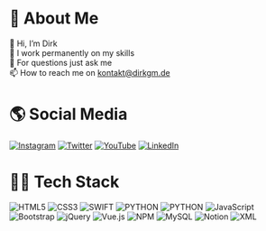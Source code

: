 # 🚀 About Me
👋 Hi, I’m Dirk <br>
🌱 I work permanently on my skills <br>
💬 For questions just ask me <br>
📫 How to reach me on kontakt@dirkgm.de<br>

# 🌎 Social Media
[![Instagram](https://img.shields.io/badge/Instagram-%23E4405F.svg?logo=Instagram&logoColor=white)](https://www.instagram.com/dirkmeyerde/) 
[![Twitter](https://img.shields.io/badge/Twitter-%231DA1F2.svg?logo=Twitter&logoColor=white)](https://twitter.com/dirkmeyerde)
[![YouTube](https://img.shields.io/badge/YouTube-%23FF0000.svg?logo=YouTube&logoColor=white)](https://youtube.com/@dirkmeyerde) 
[![LinkedIn](https://img.shields.io/badge/linkedin-%231DA1F2.svg?logo=LinkedIn&logoColor=white)](https://linkedin.com/in/dirkmeyerem)


# 👨‍💻 Tech Stack
![HTML5](https://img.shields.io/badge/html5-%23E34F26.svg?style=for-the-badge&logo=html5&logoColor=white) ![CSS3](https://img.shields.io/badge/css3-%231572B6.svg?style=for-the-badge&logo=css3&logoColor=white) ![SWIFT](https://img.shields.io/badge/swift-%23E34F26.svg?style=for-the-badge&logo=swift&logoColor=white) ![PYTHON](https://img.shields.io/badge/python-%231572B6.svg?style=for-the-badge&logo=python&logoColor=white) ![PYTHON](https://img.shields.io/badge/python-%23E34F26.svg?style=for-the-badge&logo=python&logoColor=white) ![JavaScript](https://img.shields.io/badge/javascript-%23323330.svg?style=for-the-badge&logo=javascript&logoColor=%23F7DF1E) ![Bootstrap](https://img.shields.io/badge/bootstrap-%23563D7C.svg?style=for-the-badge&logo=bootstrap&logoColor=white) ![jQuery](https://img.shields.io/badge/jquery-%230769AD.svg?style=for-the-badge&logo=jquery&logoColor=white) ![Vue.js](https://img.shields.io/badge/vuejs-%2335495e.svg?style=for-the-badge&logo=vuedotjs&logoColor=%234FC08D) ![NPM](https://img.shields.io/badge/NPM-%23000000.svg?style=for-the-badge&logo=npm&logoColor=white) ![MySQL](https://img.shields.io/badge/mysql-%2300f.svg?style=for-the-badge&logo=mysql&logoColor=white) ![Notion](https://img.shields.io/badge/Notion-%23000000.svg?style=for-the-badge&logo=notion&logoColor=white) ![XML](https://img.shields.io/badge/xml-%230db7ed.svg?style=for-the-badge&logo=dynamic-xml&logoColor=white)
